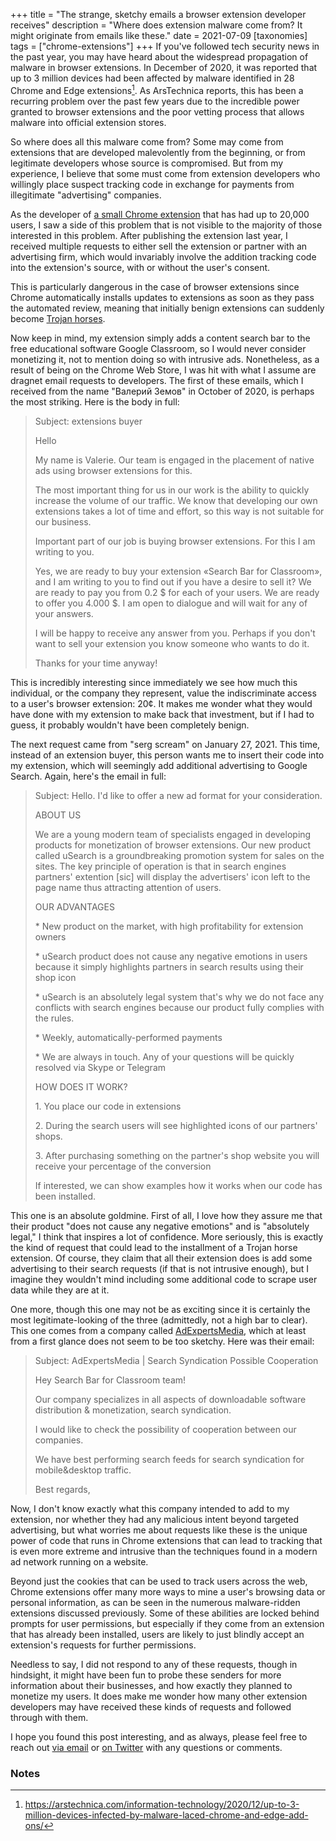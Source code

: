 +++
title = "The strange, sketchy emails a browser extension developer receives"
description = "Where does extension malware come from? It might originate from emails like these."
date = 2021-07-09
[taxonomies]
tags = ["chrome-extensions"]
+++
If you've followed tech security news in the past year, you may have heard about the widespread propagation of malware in browser extensions. In December of 2020, it was reported that up to 3 million devices had been affected by malware identified in 28 Chrome and Edge extensions[^1]. As ArsTechnica reports, this has been a recurring problem over the past few years due to the incredible power granted to browser extensions and the poor vetting process that allows malware into official extension stores.

So where does all this malware come from? Some may come from extensions that are developed malevolently from the beginning, or from legitimate developers whose source is compromised. But from my experience, I believe that some must come from extension developers who willingly place suspect tracking code in exchange for payments from illegitimate "advertising" companies.

As the developer of [a small Chrome extension](https://chrome.google.com/webstore/detail/search-bar-for-classroom/dmlfplbdckbemkkhkojekbagnpldghnc?hl=en) that has had up to 20,000 users, I saw a side of this problem that is not visible to the majority of those interested in this problem. After publishing the extension last year, I received multiple requests to either sell the extension or partner with an advertising firm, which would invariably involve the addition tracking code into the extension's source, with or without the user's consent. 

This is particularly dangerous in the case of browser extensions since Chrome automatically installs updates to extensions as soon as they pass the automated review, meaning that initially benign extensions can suddenly become [Trojan horses](https://en.wikipedia.org/wiki/Trojan_horse_(computing)).

Now keep in mind, my extension simply adds a content search bar to the free educational software Google Classroom, so I would never consider monetizing it, not to mention doing so with intrusive ads. Nonetheless, as a result of being on the Chrome Web Store, I was hit with what I assume are dragnet email requests to developers. The first of these emails, which I received from the name "Валерий Земов" in October of 2020, is perhaps the most striking. Here is the body in full:

> Subject: extensions buyer
>
> Hello
>
> My name is Valerie.
> Our team is engaged in the placement of native ads using browser extensions for this.
> 
> The most important thing for us in our work is the ability to quickly increase the volume of our traffic. We know that developing our own extensions takes a lot of time and effort, so this way is not suitable for our business.
> 
> Important part of our job is buying browser extensions. For this I am writing to you.
>
> Yes, we are ready to buy your extension «Search Bar for Classroom», and I am writing to you to find out if you have a desire to sell it?  We are ready to pay you from 0.2 $ for each of your users. We are ready to offer you 4.000 $. I am open to dialogue and will wait for any of your answers.
> 
> I will be happy to receive any answer from you. Perhaps if you don't want to sell your extension you know someone who wants to do it.
> 
> Thanks for your time anyway!

This is incredibly interesting since immediately we see how much this individual, or the company they represent, value the indiscriminate access to a user's browser extension: 20¢. It makes me wonder what they would have done with my extension to make back that investment, but if I had to guess, it probably wouldn't have been completely benign.

The next request came from "serg scream" on January 27, 2021. This time, instead of an extension buyer, this person wants me to insert their code into my extension, which will seemingly add additional advertising to Google Search. Again, here's the email in full:

> Subject: Hello. I'd like to offer a new ad format for your consideration.
>
> ABOUT US
>
> We are a young modern team of specialists engaged in developing products for monetization of browser extensions. Our new product called uSearch is a groundbreaking promotion system for sales on the sites. The key principle of operation is that in search engines partners' extention [sic] will display the advertisers' icon left to the page name thus attracting attention of users.
>
> OUR ADVANTAGES
>
> \* New product on the market, with high profitability for extension owners
>
> \* uSearch product does not cause any negative emotions in users because it simply highlights partners in search results using their shop icon
>
> \* uSearch is an absolutely legal system that's why we do not face any conflicts with search engines because our product fully complies with the rules.
>
> \* Weekly, automatically-performed payments
>
> \* We are always in touch. Any of your questions will be quickly resolved via Skype or Telegram
>
> HOW DOES IT WORK?
>
> 1\. You place our code in extensions
>
> 2\. During the search users will see highlighted icons of our partners' shops.
>
> 3\. After purchasing something on the partner's shop website you will receive your percentage of the conversion
>
> If interested, we can show examples how it works when our code has been installed.

This one is an absolute goldmine. First of all, I love how they assure me that their product "does not cause any negative emotions" and is "absolutely legal," I think that inspires a lot of confidence. More seriously, this is exactly the kind of request that could lead to the installment of a Trojan horse extension. Of course, they claim that all their extension does is add some advertising to their search requests (if that is not intrusive enough), but I imagine they wouldn't mind including some additional code to scrape user data while they are at it.

One more, though this one may not be as exciting since it is certainly the most legitimate-looking of the three (admittedly, not a high bar to clear). This one comes from a company called [AdExpertsMedia](https://www.adexpertsmedia.com), which at least from a first glance does not seem to be too sketchy. Here was their email:

> Subject: AdExpertsMedia | Search Syndication Possible Cooperation
>
> Hey Search Bar for Classroom team!
>
> Our company specializes in all aspects of downloadable software distribution & monetization, search syndication.
> 
> I would like to check the possibility of cooperation between our companies.
>
> We have best performing search feeds for search syndication for mobile&desktop traffic.
> 
> Best regards,

Now, I don't know exactly what this company intended to add to my extension, nor whether they had any malicious intent beyond targeted advertising, but what worries me about requests like these is the unique power of code that runs in Chrome extensions that can lead to tracking that is even more extreme and intrusive than the techniques found in a modern ad network running on a website. 

Beyond just the cookies that can be used to track users across the web, Chrome extensions offer many more ways to mine a user's browsing data or personal information, as can be seen in the numerous malware-ridden extensions discussed previously. Some of these abilities are locked behind prompts for user permissions, but especially if they come from an extension that has already been installed, users are likely to just blindly accept an extension's requests for further permissions.

Needless to say, I did not respond to any of these requests, though in hindsight, it might have been fun to probe these senders for more information about their businesses, and how exactly they planned to monetize my users. It does make me wonder how many other extension developers may have received these kinds of requests and followed through with them. 

I hope you found this post interesting, and as always, please feel free to reach out [via email](mailto:micahcantor01@gmail.com) or [on Twitter](https://twitter.com/micah_cantor) with any questions or comments.

### Notes

[^1]: https://arstechnica.com/information-technology/2020/12/up-to-3-million-devices-infected-by-malware-laced-chrome-and-edge-add-ons/